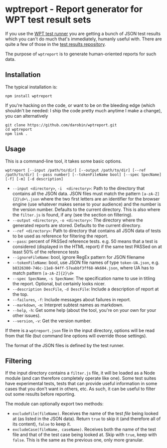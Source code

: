 
# wptreport - Report generator for WPT test result sets

If you use the [WPT test runner](http://w3c-test.org/tools/runner/index.html) you are getting a 
bunch of JSON test results which you can't do much that's immediately, humanly useful with. There
are quite a few of those in the [test results repository](https://github.com/w3c/test-results/).

The purpose of `wptreport` is to generate human-oriented reports for such data.

## Installation

The typical installation is:

    npm install wptreport

If you're hacking on the code, or want to be on the bleeding edge (which shouldn't be needed: I ship
the code pretty much anytime I make a change), you can alternatively

    git clone https://github.com/darobin/wptreport.git
    cd wptreport
    npm link .

## Usage

This is a command-line tool, it takes some basic options.

`wptreport [--input /path/to/dir] [--output /path/to/dir] [--ref /path/to/dir] [--pass number] [--tokenFileName bool] [--spec SpecName] [-f] [-m] [-d description]`

* `--input <directory>`, `-i  <directory>`: Path to the directory that contains all the JSON data. 
  JSON files must match the pattern `[a-zA-Z]{2}\d+\.json` where the two first letters are an identifier 
  for the browser engine (use whatever makes sense to your audience) and the number is the version 
  number. Defaults to the current directory. This is also where the `filter.js` is found, if any 
  (see the section on filtering).
* `--output <directory>`, `-o <directory>`: The directory where the generated reports are stored.
  Defaults to the current directory.
* `--ref <directory>`: Path to directory that contains all JSON data of tests to be used as
  reference for filtering the report.
* `--pass`: percent of PASSed reference tests. e.g. 50 means that a test is considered 
  (displayed in the HTML report) if the same test PASSed on at least 50% of the reference tests
* `--ignoreFileName`: bool, ignore RegEx pattern for JSON filename
* `--tokenFileName`: bool, use JSON file names of type `token-UA.json`,
  e.g. `b8326300-746c-11e8-94ff-57eabbf3ff68-Wk604.json`, where UA has to match pattern `[a-zA-Z]{2}\d+`
* `--spec SpecName`, `-s SpecName`: The specification name to use in titling the report. Optional, 
  but certainly looks nicer.
* `--description DescFile`, `-d DescFile`: Include a description of report at the top.
* `--failures`, `-f`: Include messages about failures in report.
* `--markdown`, `-m`: Interpret subtest names as markdown.
* `--help`, `-h`: Get some help (about the tool, you're on your own for your other issues).
* `--version`, `-v`: Get the version number.

If there is a `wptreport.json` file in the input directory, options will be read from that file
(but command line options will override those settings).

The format of the JSON files is defined by the test runner.

## Filtering

If the input directory contains a `filter.js` file, it will be loaded as a Node module (and can 
therefore completely operate like one). Some test suites have experimental tests, tests that can
provide useful information in some cases that you don't want in others, etc. As such, it can be 
useful to filter out some results before reporting.

The module can optionally export two methods:

* `excludeFile(fileName)`. Receives the name of the test *file* being looked at (as listed in the 
  JSON data). Return `true` to skip it (and therefore all of its content), `false` to keep it.
* `excludeCase(fileName, caseName)`. Receives both the name of the test file and that of the test
  case being looked at. Skip with `true`, keep with `false`. This is the same as the previous one,
  only more granular.

